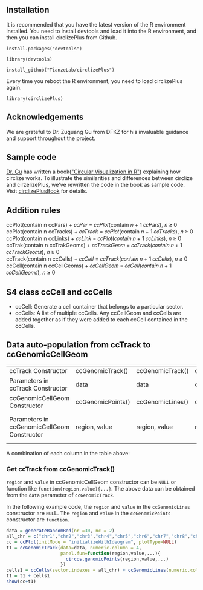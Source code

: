 ## Installation
It is recommended that you have the latest version of the R environment installed. You need to install devtools and load it into the R environment, and then you can install circlizePlus from Github.

```install.packages("devtools")```

```library(devtools)```

```install_github("TianzeLab/circlizePlus")```

Every time you reboot the R environment, you need to load circlizePlus again.

```library(circlizePlus)```
## Acknowledgements
We are grateful to Dr. Zuguang Gu from DFKZ for his invaluable guidance and support throughout the project.
## Sample code 
[Dr. Gu](https://github.com/jokergoo) has written a book(["Circular Visualization in R"](https://jokergoo.github.io/circlize_book/book/)) explaining how circlize works. To illustrate the similarities and differences between circlize and cirzelizePlus, we've rewritten the code in the book as sample code. Visit [circlizePlusBook](https://tianzelab.github.io/circlizePlusBook/) for details.
## Addition rules
ccPlot(contain n ccPars) + 𝑐𝑐𝑃𝑎𝑟 = 𝑐𝑐𝑃𝑙𝑜𝑡(contain 𝑛 + 1 𝑐𝑐𝑃𝑎𝑟𝑠), 𝑛 ≥ 0  
ccPlot(contain n ccTracks) + 𝑐𝑐𝑇𝑟𝑎𝑐𝑘 = 𝑐𝑐𝑃𝑙𝑜𝑡(contain 𝑛 + 1 𝑐𝑐𝑇𝑟𝑎𝑐𝑘𝑠), 𝑛 ≥ 0  
ccPlot(contain n ccLinks) + 𝑐𝑐𝐿𝑖𝑛𝑘 = 𝑐𝑐𝑃𝑙𝑜𝑡(𝑐𝑜𝑛𝑡𝑎𝑖𝑛 𝑛 + 1 𝑐𝑐𝐿𝑖𝑛𝑘𝑠), 𝑛 ≥ 0  
ccTrak(contain n ccTrakGeoms) + 𝑐𝑐𝑇𝑟𝑎𝑐𝑘𝐺𝑒𝑜𝑚 = 𝑐𝑐𝑇𝑟𝑎𝑐𝑘(𝑐𝑜𝑛𝑡𝑎𝑖𝑛 𝑛 + 1 𝑐𝑐𝑇𝑟𝑎𝑐𝑘𝐺𝑒𝑜𝑚𝑠), 𝑛 ≥ 0  
ccTrack(contain n ccCells) + 𝑐𝑐𝐶𝑒𝑙𝑙 = 𝑐𝑐𝑇𝑟𝑎𝑐𝑘(𝑐𝑜𝑛𝑡𝑎𝑖𝑛 𝑛 + 1 𝑐𝑐𝐶𝑒𝑙𝑙𝑠), 𝑛 ≥ 0  
ccCell(contain n ccCellGeoms) + 𝑐𝑐𝐶𝑒𝑙𝑙𝐺𝑒𝑜𝑚 = 𝑐𝑐𝐶𝑒𝑙𝑙(𝑐𝑜𝑛𝑡𝑎𝑖𝑛 𝑛 + 1 𝑐𝑐𝐶𝑒𝑙𝑙𝐺𝑒𝑜𝑚𝑠), 𝑛 ≥ 0  
## S4 class ccCell and ccCells
- ccCell: Generate a cell container that belongs to a particular sector.
- ccCells: A list of multiple ccCells. Any ccCellGeom and ccCells are added together as if they were added to each ccCell contained in the ccCells.
## Data auto-population from ccTrack to ccGenomicCellGeom
|                                             |                   |                  |                  |                  |           |            |             |           |                              |                |
|---------------------------------------------|-------------------|------------------|------------------|------------------|-----------|------------|-------------|-----------|------------------------------|----------------|
| ccTrack Constructor                         | ccGenomicTrack()  | ccGenomicTrack() | ccGenomicTrack() | ccGenomicTrack() | ccTrack() | ccTrack()  | ccTrack()   | ccTrack() | ccTrack()                    | ccTrack()      |
| Parameters in ccTrack  Constructor          | data              | data             | data             | data             | x, y      | x, y       | x, y        | x, y      | x, y                         | x, y           |
| ccGenomicCellGeom Constructor               | ccGenomicPoints() | ccGenomicLines() | ccGenomicRect()  | ccGenomicText()  | ccLines() | ccPoints() | ccPolygon() | ccText()  | ccRect()                     | ccSegments()   |
| Parameters in ccGenomicCellGeom Constructor | region, value     | region, value    | region, value    | region, value    | x, y      | x, y       | x, y        | x, y      | xleft, ybottom, xright, ytop | x0, y0, x1, y1 |

A combination of each column in the table above:
### Get ccTrack from ccGenomicTrack()
`region` and `value` in ccGenomicCellGeom constructor can be `NULL` or function like `function(region,value){...}`. The above data can be obtained from the `data` parameter of `ccGenomicTrack`.

In the following example code, the `region` and `value` in the `ccGenomicLines` constructor are `NUL`L. The `region` and `value` in the `ccGenomicPoints` constructor are `function`.
```R
data = generateRandomBed(nr =30, nc = 2)
all_chr = c("chr1","chr2","chr3","chr4","chr5","chr6","chr7","chr8","chr9","chr10","chr11","chr12","chr13","chr14","chr15","chr16","chr17","chr18","chr19","chr20","chr21","chr22","chrX","chrY")
cc = ccPlot(initMode = "initializeWithIdeogram", plotType=NULL)
t1 = ccGenomicTrack(data=data, numeric.column = 4,
                    panel.fun=function(region,value,...){
                      circos.genomicPoints(region,value,...)
                    })
cells1 = ccCells(sector.indexes = all_chr) + ccGenomicLines(numeric.column=2) + ccGenomicPoints(region=\(region,value){region}, value=\(region,value){value}, numeric.column=2)
t1 = t1 + cells1
show(cc+t1)
```